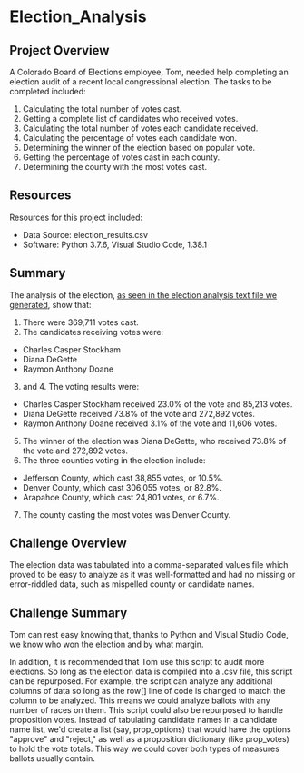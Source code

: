 # Election_Analysis

## Project Overview
A Colorado Board of Elections employee, Tom, needed help completing an election audit of a recent local congressional election. The tasks to be completed included:

1. Calculating the total number of votes cast.
2. Getting a complete list of candidates who received votes.
3. Calculating the total number of votes each candidate received.
4. Calculating the percentage of votes each candidate won.
5. Determining the winner of the election based on popular vote.
6. Getting the percentage of votes cast in each county.
7. Determining the county with the most votes cast.

## Resources
Resources for this project included:
- Data Source: election_results.csv
- Software: Python 3.7.6, Visual Studio Code, 1.38.1

## Summary
The analysis of the election, [as seen in the election analysis text file we generated](https://github.com/josephrodini/Election_Analysis/blob/main/Resources/election_analysis.png), show that:
1. There were 369,711 votes cast.
2. The candidates receiving votes were:
  - Charles Casper Stockham
  - Diana DeGette
  - Raymon Anthony Doane
3. and 4. The voting results were:
  - Charles Casper Stockham received 23.0% of the vote and 85,213 votes.
  - Diana DeGette received 73.8% of the vote and 272,892 votes.
  - Raymon Anthony Doane  received 3.1% of the vote and 11,606 votes.
5. The winner of the election was Diana DeGette, who received 73.8% of the vote and 272,892 votes.
6. The three counties voting in the election include:
  - Jefferson County, which cast 38,855 votes, or 10.5%.
  - Denver County, which cast 306,055 votes, or 82.8%.
  - Arapahoe County, which cast 24,801 votes, or 6.7%.
7. The county casting the most votes was Denver County.

## Challenge Overview
The election data was tabulated into a comma-separated values file which proved to be easy to analyze as it was well-formatted and had no missing or error-riddled data, such as mispelled county or candidate names. 

## Challenge Summary
Tom can rest easy knowing that, thanks to Python and Visual Studio Code, we know who won the election and by what margin.

In addition, it is recommended that Tom use this script to audit more elections. So long as the election data is compiled into a .csv file, this script can be repurposed. For example, the script can analyze any additional columns of data so long as the row[] line of code is changed to match the column to be analyzed. This means we could analyze ballots with any number of races on them. This script could also be repurposed to handle proposition votes. Instead of tabulating candidate names in a candidate name list, we'd create a list (say, prop_options) that would have the options "approve" and "reject," as well as a proposition dictionary (like prop_votes) to hold the vote totals. This way we could cover both types of measures ballots usually contain.
